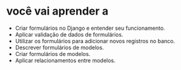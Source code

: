 # você vai aprender a

- Criar formulários no Django e entender seu funcionamento.
- Aplicar validação de dados de formulários.
- Utilizar os formulários para adicionar novos registros no banco.
- Descrever formulários de modelos.
- Criar formulários de modelos.
- Aplicar relacionamentos entre modelos.
